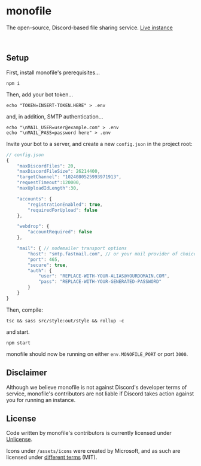 # monofile
The open-source, Discord-based file sharing service.
[Live instance](https://fyle.uk)

<br>

## Setup

First, install monofile's prerequisites...
```
npm i
```

Then, add your bot token...
```
echo "TOKEN=INSERT-TOKEN.HERE" > .env
```
and, in addition, SMTP authentication...
```
echo "\nMAIL_USER=user@example.com" > .env
echo "\nMAIL_PASS=password here" > .env
```

Invite your bot to a server, and create a new `config.json` in the project root:
```js
// config.json
{
    "maxDiscordFiles": 20,
    "maxDiscordFileSize": 26214400,
    "targetChannel": "1024080525993971913",
    "requestTimeout":120000,
    "maxUploadIdLength":30,

    "accounts": {
        "registrationEnabled": true,
        "requiredForUpload": false
    },

    "webdrop": {
        "accountRequired": false
    },

    "mail": { // nodemailer transport options
        "host": "smtp.fastmail.com", // or your mail provider of choice
        "port": 465,
        "secure": true,
        "auth": {
            "user": "REPLACE-WITH-YOUR-ALIAS@YOURDOMAIN.COM",
            "pass": "REPLACE-WITH-YOUR-GENERATED-PASSWORD"
        }
    }
}
```

Then, compile:
```
tsc && sass src/style:out/style && rollup -c
```
and start.
```
npm start
```

monofile should now be running on either `env.MONOFILE_PORT` or port `3000`.

## Disclaimer

Although we believe monofile is not against Discord's developer terms of service, monofile's contributors are not liable if Discord takes action against you for running an instance.

## License

Code written by monofile's contributors is currently licensed under [Unlicense](https://github.com/nbitzz/monofile/blob/main/LICENSE).

Icons under `/assets/icons` were created by Microsoft, and as such are licensed under [different terms](https://github.com/nbitzz/monofile/blob/1.3.0/assets/icons/README.md) (MIT).
